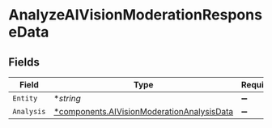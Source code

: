 # AnalyzeAIVisionModerationResponseData


## Fields

| Field                                                                                                   | Type                                                                                                    | Required                                                                                                | Description                                                                                             |
| ------------------------------------------------------------------------------------------------------- | ------------------------------------------------------------------------------------------------------- | ------------------------------------------------------------------------------------------------------- | ------------------------------------------------------------------------------------------------------- |
| `Entity`                                                                                                | **string*                                                                                               | :heavy_minus_sign:                                                                                      | N/A                                                                                                     |
| `Analysis`                                                                                              | [*components.AIVisionModerationAnalysisData](../../models/components/aivisionmoderationanalysisdata.md) | :heavy_minus_sign:                                                                                      | N/A                                                                                                     |